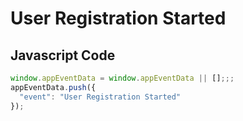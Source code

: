 # User Registration Started

### 

## Javascript Code
```js
window.appEventData = window.appEventData || [];;;
appEventData.push({
  "event": "User Registration Started"
});
```








